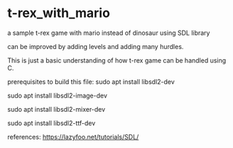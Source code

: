 # t-rex_with_mario
a sample t-rex game with mario instead of dinosaur using SDL library

can be improved by adding levels and adding many hurdles.

This is just a basic understanding of how t-rex game can be handled using C.

prerequisites to build this file:
sudo apt install libsdl2-dev

sudo apt install libsdl2-image-dev

sudo apt install libsdl2-mixer-dev

sudo apt install libsdl2-ttf-dev

references:
https://lazyfoo.net/tutorials/SDL/
